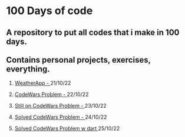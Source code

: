<h1> 100 Days of code</h1>
<h2>A repository to put all codes that i make in 100 days.<br><br>
Contains personal projects, exercises, everything.</h2>
<ol>
    <li>
        <p>
            <a href="https://github.com/Foca1/WeatherApp">WeatherApp - </a>
            21/10/22
        </p>
    </li>
    <li>
        <p>
            <a href="https://github.com/Foca1/100-Days/blob/main/python/codeWars.py"> CodeWars Problem - </a>
            22/10/22
        </p>
    </li>
    <li>
        <p>
            <a href="https://github.com/Foca1/100-Days/blob/main/python/codeWars.py"> Still on CodeWars Problem - </a>
            23/10/22
        </p>    
    </li>
    <li>
        <p>
            <a href="https://github.com/Foca1/100-Days/blob/main/python/codeWars.py"> Solved CodeWars Problem - </a>
            24/10/22
        </p>
    </li>
    <li>
        <p>
            <a href="https://github.com/Foca1/100-Days/blob/main/python/codeWars.py"> Solved CodeWars Problem w dart </a>
            25/10/22
        </p>
    </li>
</ol>
